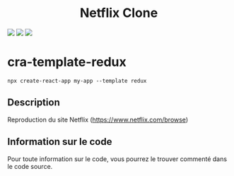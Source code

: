 # <h1 align="center">Netflix Clone</h1>

![](https://img.shields.io/badge/React-17.0.2-blue)
![](https://img.shields.io/badge/Redux-6.2.2-blueviolet)
![](https://img.shields.io/badge/Tailwind-3.0.13-blue)

# cra-template-redux

```
npx create-react-app my-app --template redux
```

## Description

Reproduction du site Netflix (https://www.netflix.com/browse)

## Information sur le code

Pour toute information sur le code, vous pourrez le trouver commenté dans le code source.
